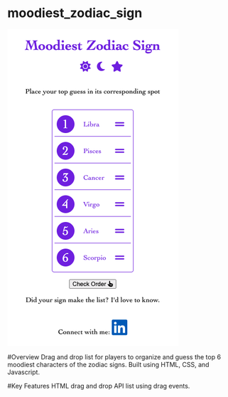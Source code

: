 # moodiest_zodiac_sign
<img src= "./image/moodiest zodiac sign.png" alt="moodiest zodiac sign image" title="Moodiest Zodiac Sign">


#Overview
Drag and drop list for players to organize and guess the top 6 moodiest characters of the zodiac signs. Built using HTML, CSS, and Javascript. 

#Key Features
HTML drag and drop API list using drag events. 